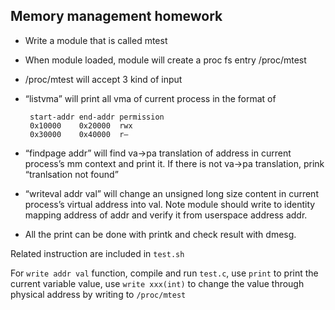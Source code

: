## Memory management homework

- Write a module that is called mtest

- When module loaded, module will create a proc fs entry /proc/mtest

- /proc/mtest will accept 3 kind of input

 + “listvma” will print all vma of current process in the format of
   ```
    start-addr end-addr permission
    0x10000    0x20000  rwx
    0x30000    0x40000  r—
   ```

 + “findpage addr” will find va->pa translation of address in current process’s mm context and print it. If there is not va->pa translation, prink “tranlsation not found”

 + “writeval addr val” will change an unsigned long size content in current process’s virtual address into val. Note module should write to identity mapping address of addr and verify it from userspace address addr.

- All the print can be done with printk and check result with dmesg.

Related instruction are included in `test.sh`

For `write addr val` function, compile and run `test.c`, use `print` to print the current variable value, use `write xxx(int)` to change the value through physical address by writing to `/proc/mtest` 
